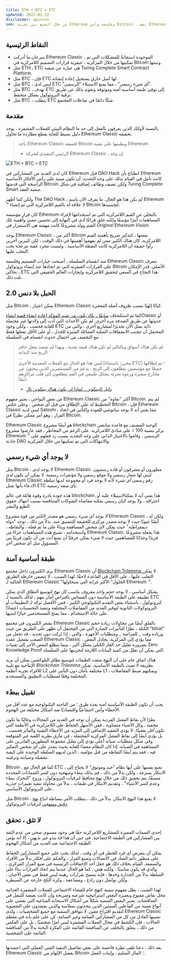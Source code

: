 ```yaml
---
title: ETH + BTC = ETC
updated: 2022-02-22
disclaimer: opinion
seo: من خلال الجمع بين تقنية Ethereum وفلسفة وأمن Bitcoin ، تقف Ethereum Classic وحدها في قدرتها على توفير منصة عقد ذكية لا مركزية حقًا.
---
```


## النقاط الرئيسية

- سرعان ما أدركت Ethereum Classic ، الموجودة استجابةً للمشكلات التي تم تمكينها من خلال المركزية ، عبقرية قرارات التصميم اللامركزية في Bitcoin وتبنتها.
- مثل ETH ، ETC هي عبارة عن منصة Turing Complete Smart Contract Platform.
- مثل BTC ، فإن ETC لها أصل خارق يستحيل إعادة إنشائه.
- مثل BTC ، ليس لدى ETC "أي شيء رسمي" ، مما يمنع الاستيلاء "الرسمي".
- مثل BTC ، تهدف ETC إلى توفير طبقة أساسية آمنة وموثوقة وتقوم بذلك عن طريق ترقية البروتوكول بشكل متحفظ.
- مثل BTC ، يتطلب ETC شكًا دائمًا في تفاعلات المجتمع.

## مقدمة

بالنسبة لأولئك الذين يعرفون بالفعل إلى حد ما النظام البيئي للعملات المشفرة ، يوجد دليل بسيط للغاية يقطع مطاردة ما تحاول Ethereum Classic تحقيقه.

> يأخذ Ethereum Classic فلسفة Bitcoin ويطبقها على تقنية Ethereum
> 
> - الرئيس التنفيذي لشركة Ethereum Classic ، إن وجد

![ETH + BTC = ETC](./ethbtcetc.png)

كان لدى العديد من المشاركين في Ethereum قبل DAO Hack انطباع بأن Ethereum كانت تأمل في القيام بذلك على وجه التحديد: أن تكون مبنية على رأس الأفكار الأساسية الراسخة التي قدمتها Bitcoin ولكن تضيف وظائف إضافية في شكل Turing Complete Smart منصة العقد.

ولكن كما أظهر The DAO Hack ، لم يكن هذا هو الحال. ما يعرف الآن باسم Ethereum ™ لا علاقة له بالقيم اللامركزية التي تم إنشاء Bitcoin لتجسيدها.

كان قرار مؤسسة Ethereum بالتخلي عن القيم اللامركزية التي تم استخدامها لإغراء المساهمات أمرًا مؤسفًا ولكنه خلق فراغًا أدى في النهاية إلى تحسين معنى وأهمية تلك القيم وولد مشروعًا كانت مهمته هي الاستمرار في _Original Ethereum Vision_.

يوجد Ethereum Classic ، أكثر من Bitcoin نفسها ، كتذكير صريح بأهمية القيم اللامركزية. كان هناك الكثير ممن لم يفهموا أهميتها في ذلك الوقت ، لكن كثيرين آخرين رأوا حقيقة أن اللامركزية كانت النقطة الأساسية ، وليست مجرد عقبة مزعجة يجب التغلب عليها.

منذ انقسام السلسلة ، أصبحت خيارات التصميم وفلسفة Ethereum Classic تتعرف على القرارات العبقرية التي تم اتخاذها عند إنشاء بروتوكول Bitcoin الأصلي. قدر الإمكان ، تحاكي ETC هذا النجاح في السعي لتحقيق اللامركزية وإنجازات العالم الحقيقي التي تلت ذلك.

## الحبل بلا دنس 2.0

مثل Bitcoin ، يمكن اعتبار Ethereum Classic كيانًا إلهيًا بسبب ظروف أصله المعجزة.

كما تم استكشاف [سابقًا ، يكاد يكون من شبه المؤكد إعادة إنشاء قصة إنشاء](/why-classic/genesis#the-immaculate-conception)Classic أو حدوثها عن طريق الصدفة مرة أخرى. لم تكن الأحداث التي أدت إلى ولادتها غير محتملة للغاية فحسب ، ولكن وجود ETC ذاته يمثل الآن تحذيرًا لمشاريع أخرى ، والتي من المحتمل أن تتجنب الانشقاقات الصلبة المماثلة المثيرة للجدل ، أو على الأقل تفعلها فقط مع التخفيف من احتمال حدوث انقسام في السلسلة. .

> لم تكن هناك أسواق وبالتالي لم تكن هناك قيمة نقدية ، وبهذا لم تفسد بفعل حافز الربح منذ البداية.  
> ...  
> ليس هذا هو الحال مع العملات المعدنية الأخرى [محرر: باستثناء ETC] ؛ تم إطلاقها جميعًا مع مؤسسين يتطلعون إلى الربح ، بدعم من المستثمرين الذين يبحثون عن مخارج صغيرة ورغوة تجزئة بشكل طبيعي في الفم يتطلعون إلى قلب مراكزهم أيضًا.
> 
> - [دليل البيتكوين ، لماذا لن يكون هناك بيتكوين تالٍ](https://thebitcoinmanual.com/articles/why-there-wont-be-a-next-bitcoin/)

من بعض النواحي ، يعتبر مفهوم Ethereum Classic أكثر "نقاوة" من Bitcoin. لم يتم التخطيط له على الإطلاق من قبل أي شخص ، وعلى عكس Bitcoin ، فإن Ethereum Classic ليس لديه Satoshi ، مما يعني أنه لا يوجد ساتوشي للعودة والتأثير في اتخاذ القرار ، وهو أمر ممكن نظريًا في Bitcoin.

Ethereum Classic هو أيضًا مشروع blockchain الوحيد المصنف مع قاعدة متابعين يركز بنسبة 100 ٪ على مبادئ اللامركزية. على الرغم من المخاطر ، فقد عارضوا مشروع Ethereum ™ الرسمي ، وقاموا بالاختيار الذاتي على وجه التحديد بسبب رد فعلهم على حادثة DAO والانتهاكات التي تم تمكينها من خلال المركزية.

## لا يوجد أي شيء رسمي

مثل Bitcoin ، لا يوجد لدى Ethereum Classic مطورون أو مشرفون أو قادة رسميون. ليس لها شعار رسمي ولا موقع رسمي ولا مؤتمرات رسمية. لا يمكن أن يكون لدى Ethereum Classic رقم رسمي _أي شيء_ لأنه لا يوجد فرد أو مجموعة لديها سلطة الادعاء بأنها تمثل ETC بأي صفة رسمية.

هذه جودة نادرة وقوة هائلة في عالم blockchain. هذا يعني أنه لا يمكنالاستيلاء عليه أو اختراقه ، ولا يوجد كيان رسمي يمكنه مقاضاة الشوكات المتنافسة بسبب انتهاك حقوق الطبع والنشر.

_لا يوجد أي شيء رسمي_ هو مصدر الكثير من قوة مشروع Ethereum Classic ، ولكن له أيضًا عيوبًا حيث لا يوجد مصدر مركزي للحقيقة للتنسيق منه. بدلاً من ذلك ، توجد "دولة ديمقراطية" حيث يمكن لأي شخص المساهمة وبناءً على ما تم فعله ، والتقاطه ، واستخدامه ، تصبح هذه المساهمات جزءًا من Ethereum Classic. هذا يجعله مشروعًا فريدًا وجذابًا للمساهمين حيث لا شيء يمكن حرفيًا أن يمنع _أنت_ من أن تكون قريبًا من المسؤول مثل أي شخص آخر.

## طبقة أساسية آمنة

يرى الكثيرون داخل مجتمع Ethereum Classic أن [ Blockchain Trilemma ](/why-classic/decentralism#the-blockchain-trilemma) لا يمكن التغلب عليها ، على الأقل في القاعدة لاحقًا. لهذا السبب ، لا تتضمن خارطة الطريق الحالية لـ Ethereum Classic "الحلول" الأكثر غرابة التي ستحاولها Ethereum ™.

بشكل أساسي ، لا يوجد _حجم واحد معروف يناسب كل نهج_ لتوسيع النطاق الذي يمكن تطبيقه على الطبقة الأساسية دون المساس بافتراض أمان مهم ، لذلك بالنسبة لـ ETC كبروتوكول ، باستثناء بعض التقدم التكنولوجي الكبير ، فمن الأفضل تركه لـ التطبيقات أو البروتوكولات الثانوية لتوفير العديد من المفاضلات المختلفة وتنفيذ التحسينات اعتمادًا على حالة الاستخدام ، مما يمنح المستخدمين خيارًا لتبنيها.

يشعر الكثيرون في مجتمع Ethereum Classic بالقلق أيضًا من محاولات زيادة حجم الكتلة ، نظرًا للتأثيرات الضارة التي من المحتمل أن تظهر على الطريق من حيث "bloat" وزيادة وقت _ للمزامنة _ ومتطلبات الأجهزة ، والتي ، إذا تُركت دون تحديد ، قد تجعل من الصعب تشغيل عقدة Ethereum Classic ، مما يؤدي إلى المركزية. يجادل البعض بضرورة تقليل حد الغاز الكتلي بشكل أكبر ، بينما يتطلع البعض الآخر إلى تقنيات Zero Knowledge Proof التي يمكن أن تقلل من كمية البيانات اللازمة لتخزينها على السلسلة.

هناك اتفاق عام على أن النهج متعدد الطبقات لتوسيع نطاق البلوكشين يمكن أن يزيد الإنتاجية مع تلبية _Blockchain Trilemma_ بطريقة لا تعبث بالطبقة الأساسية. يمكن للأفراد تجربة أنظمة L2 مختلفة بأمان دون التأثير على L1 ، ويمكنهم ضبط المفاضلات المختلفة وفقًا لمتطلبات التطبيق والمستخدم.

## تقبيل ببطء

يجب أن تكون الطبقة الأساسية آمنة بعدة طرق ؛ من الناحية التكنولوجية مع عدد أقل من الأخطاء وآمن اجتماعيًا واقتصاديًا ضد أشكال مختلفة من الهجوم.

نظرًا لأن نقاط الفشل الفردية يمكن أن توجد في العديد من المجالات وغالبًا ما تكون مخفية ، وكل الأشياء متساوية ، فمن الأسهل الحفاظ على اللامركزية في الأنظمة التي تكون _أقل تعقيدًا_. لا يؤدي التعقيد الإضافي إلى المزيد من الأخطاء التقنية والمآثر فحسب ، بل يؤدي أيضًا إلى نقاط الفشل المركزية المحتملة ، في مآزق نظرية اللعبة غير المتوقعة وفي شكل متطلبات صيانة أعلى تؤدي إلى تقليل مجموعة المطورين القادرين على المساهمة في الصيانة. إذا كان النظام معقدًا للغاية بحيث يتعذر على أي شخص التفكير فيه ، فقد يتم أيضًا التقاطه من قبل مؤلفيه ، الذين لديهم السلطة الوحيدة على كيفية تشغيله وصيانته وترقيته.

Bitcoin ، كما هو الحال مع ETC ، تضع نفسها على أنها نظام "جيد وموثوق" لا يحتاج إلى الابتكار بسرعة ، ولكن بدلاً من ذلك ، قم بذلك ببطء ومنهجية دون كسر الضمانات المحددة مسبقًا. يتم تحقيق ذلك من خلال نهج محافظ لترقيات البروتوكول ، وروح "التحرك ببطء وعدم كسر الأشياء" ، وتقديم الابتكار في طبقات ، بدلاً من محاولة تنفيذ تغييرات جذرية على البروتوكول الأساسي.

مثل Bitcoin ، لا يمنع هذا النهج الابتكار. بدلاً من ذلك ، يتطلب الأمر ببساطة اتباع نهج [دقيق ومنهجي](/knowledge/future#upgrade-process) لترقيات البروتوكول.

## لا تثق ، تحقق

إحدى السمات المميزة للمشاريع اللامركزية حقًا هي وجود مستوى صحي من عدم الثقة بين المشاركين في الطبقة الاجتماعية. في حين أن هذا قد يبدو غير بديهي ، إلا أنه يؤمن الطبقة الاجتماعية ضد العديد من أشكال الهجوم.

يمكن أن يتعرض أي فرد للخطر في أي وقت ، لذلك يجب على جميع المشاركين الحفاظ على منظور دائم الشك في الاتصالات وصنع القرار ، والحكم على _أفكار_ بدلاً من الأفراد والسمعة. القيام بخلاف ذلك هو جعل أحد الإخفاقات الرئيسية في صنع القرار المركزي ، والذي قد يكون مناسبًا ، ولكنه هش ، كما هو الحال عندما يتم اتخاذ القرارات بناءً على السلطة بدلاً من الجدارة وحدها ، فإنه يسمح بقرارات رهيبة ليس فقط في بعض الأحيان ، ولكن تواصل دون رادع ، ومضاعفة ، وكرة الثلج خارجة عن السيطرة.

لهذا السبب ، يظل مفهوم *سمية* كنهج عام للفضاء الاجتماعي للعملات المشفرة العدائية محل نقاش مفتوح ويعتبره البعض استراتيجية شرعية وصريحة وإن كانت بغيضة للتنقل في المناقشات. يعتبر البعض السمية شكلاً من أشكال الاستجابة المناعية التي تقضي على أنواع معينة من الفاعلين السيئين الذين يتحدثون بسلاسة والذين يعتمدون على الشعبوية لتقديم اقتراح معين. لا تتوافق السمية مع جميع الشخصيات ، ولدى Ethereum Classic نصيبها العادل من كل من المشاركين السامة وغير السامة. كن على علم بأنه في معظم الحالات ، فإن الكشط في مجال العملات المشفرة ليس أمرًا شخصيًا ، بل على العكس من ذلك ، يتعلق بالتخلف عن المناقشة القائمة على الفكرة البحتة بدلاً من المناقشة القائمة على الشخصية.

---

بعد ذلك ، دعنا نلقي نظرة فاحصة على بعض تفاصيل التنفيذ الفني العملي التي اعتمدتها Ethereum Classic بفضل الإلهام من Bitcoin ؛ المال السليم ، وإثبات العمل.
